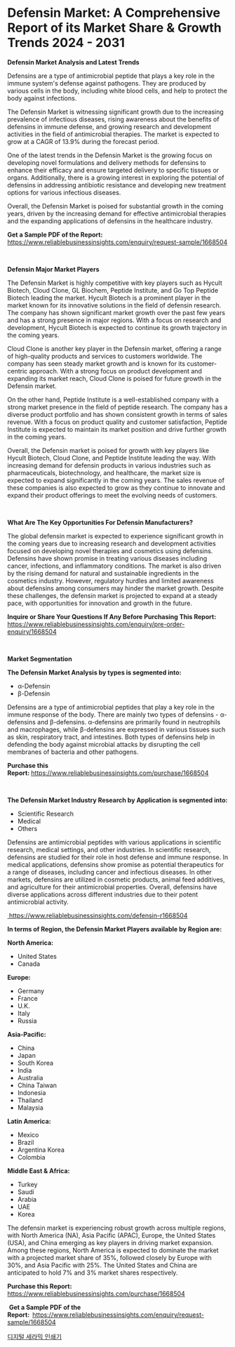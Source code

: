 <p><h1>Defensin Market: A Comprehensive Report of its Market Share & Growth Trends 2024 - 2031</h1></p><p><strong>Defensin Market Analysis and Latest Trends</strong></p>
<p><p>Defensins are a type of antimicrobial peptide that plays a key role in the immune system's defense against pathogens. They are produced by various cells in the body, including white blood cells, and help to protect the body against infections.</p><p>The Defensin Market is witnessing significant growth due to the increasing prevalence of infectious diseases, rising awareness about the benefits of defensins in immune defense, and growing research and development activities in the field of antimicrobial therapies. The market is expected to grow at a CAGR of 13.9% during the forecast period.</p><p>One of the latest trends in the Defensin Market is the growing focus on developing novel formulations and delivery methods for defensins to enhance their efficacy and ensure targeted delivery to specific tissues or organs. Additionally, there is a growing interest in exploring the potential of defensins in addressing antibiotic resistance and developing new treatment options for various infectious diseases.</p><p>Overall, the Defensin Market is poised for substantial growth in the coming years, driven by the increasing demand for effective antimicrobial therapies and the expanding applications of defensins in the healthcare industry.</p></p>
<p><strong>Get a Sample PDF of the Report:&nbsp;</strong> <a href="https://www.reliablebusinessinsights.com/enquiry/request-sample/1668504">https://www.reliablebusinessinsights.com/enquiry/request-sample/1668504</a></p>
<p>&nbsp;</p>
<p><strong>Defensin Major Market Players</strong></p>
<p><p>The Defensin Market is highly competitive with key players such as Hycult Biotech, Cloud Clone, GL Biochem, Peptide Institute, and Go Top Peptide Biotech leading the market. Hycult Biotech is a prominent player in the market known for its innovative solutions in the field of defensin research. The company has shown significant market growth over the past few years and has a strong presence in major regions. With a focus on research and development, Hycult Biotech is expected to continue its growth trajectory in the coming years.</p><p>Cloud Clone is another key player in the Defensin market, offering a range of high-quality products and services to customers worldwide. The company has seen steady market growth and is known for its customer-centric approach. With a strong focus on product development and expanding its market reach, Cloud Clone is poised for future growth in the Defensin market.</p><p>On the other hand, Peptide Institute is a well-established company with a strong market presence in the field of peptide research. The company has a diverse product portfolio and has shown consistent growth in terms of sales revenue. With a focus on product quality and customer satisfaction, Peptide Institute is expected to maintain its market position and drive further growth in the coming years.</p><p>Overall, the Defensin market is poised for growth with key players like Hycult Biotech, Cloud Clone, and Peptide Institute leading the way. With increasing demand for defensin products in various industries such as pharmaceuticals, biotechnology, and healthcare, the market size is expected to expand significantly in the coming years. The sales revenue of these companies is also expected to grow as they continue to innovate and expand their product offerings to meet the evolving needs of customers.</p></p>
<p>&nbsp;</p>
<p><strong>What Are The Key Opportunities For Defensin Manufacturers?</strong></p>
<p><p>The global defensin market is expected to experience significant growth in the coming years due to increasing research and development activities focused on developing novel therapies and cosmetics using defensins. Defensins have shown promise in treating various diseases including cancer, infections, and inflammatory conditions. The market is also driven by the rising demand for natural and sustainable ingredients in the cosmetics industry. However, regulatory hurdles and limited awareness about defensins among consumers may hinder the market growth. Despite these challenges, the defensin market is projected to expand at a steady pace, with opportunities for innovation and growth in the future.</p></p>
<p><strong>Inquire or Share Your Questions If Any Before Purchasing This Report:</strong> <a href="https://www.reliablebusinessinsights.com/enquiry/pre-order-enquiry/1668504">https://www.reliablebusinessinsights.com/enquiry/pre-order-enquiry/1668504</a></p>
<p>&nbsp;</p>
<p><strong>Market Segmentation</strong></p>
<p><strong>The Defensin Market Analysis by types is segmented into:</strong></p>
<p><ul><li>α-Defensin</li><li>β-Defensin</li></ul></p>
<p><p>Defensins are a type of antimicrobial peptides that play a key role in the immune response of the body. There are mainly two types of defensins - α-defensins and β-defensins. α-defensins are primarily found in neutrophils and macrophages, while β-defensins are expressed in various tissues such as skin, respiratory tract, and intestines. Both types of defensins help in defending the body against microbial attacks by disrupting the cell membranes of bacteria and other pathogens.</p></p>
<p><strong>Purchase this Report:&nbsp;</strong><a href="https://www.reliablebusinessinsights.com/purchase/1668504">https://www.reliablebusinessinsights.com/purchase/1668504</a></p>
<p>&nbsp;</p>
<p><strong>The Defensin Market Industry Research by Application is segmented into:</strong></p>
<p><ul><li>Scientific Research</li><li>Medical</li><li>Others</li></ul></p>
<p><p>Defensins are antimicrobial peptides with various applications in scientific research, medical settings, and other industries. In scientific research, defensins are studied for their role in host defense and immune response. In medical applications, defensins show promise as potential therapeutics for a range of diseases, including cancer and infectious diseases. In other markets, defensins are utilized in cosmetic products, animal feed additives, and agriculture for their antimicrobial properties. Overall, defensins have diverse applications across different industries due to their potent antimicrobial activity.</p></p>
<p><a href="https://www.reliablebusinessinsights.com/defensin-r1668504">&nbsp;https://www.reliablebusinessinsights.com/defensin-r1668504</a></p>
<p><strong>In terms of Region, the Defensin Market Players available by Region are:</strong></p>
<p>
    <p> <strong> North America: </strong>
        <ul>
            <li>United States</li>
            <li>Canada</li>
        </ul>
        </p> 
    <p> <strong> Europe: </strong>
        <ul>
            <li>Germany</li>
            <li>France</li>
            <li>U.K.</li>
            <li>Italy</li>
            <li>Russia</li>
        </ul>
        </p> 
    <p> <strong> Asia-Pacific: </strong>
        <ul>
            <li>China</li>
            <li>Japan</li>
            <li>South Korea</li>
            <li>India</li>
            <li>Australia</li>
            <li>China Taiwan</li>
            <li>Indonesia</li>
            <li>Thailand</li>
            <li>Malaysia</li>
        </ul>
        </p> 
    <p> <strong> Latin America: </strong>
        <ul>
            <li>Mexico</li>
            <li>Brazil</li>
            <li>Argentina Korea</li>
            <li>Colombia</li>
        </ul>
        </p> 
    <p> <strong> Middle East & Africa: </strong>
        <ul>
            <li>Turkey</li>
            <li>Saudi</li>
            <li>Arabia</li>
            <li>UAE</li>
            <li>Korea</li>
        </ul>
    </p>
    </p>
<p><p>The defensin market is experiencing robust growth across multiple regions, with North America (NA), Asia Pacific (APAC), Europe, the United States (USA), and China emerging as key players in driving market expansion. Among these regions, North America is expected to dominate the market with a projected market share of 35%, followed closely by Europe with 30%, and Asia Pacific with 25%. The United States and China are anticipated to hold 7% and 3% market shares respectively.</p></p>
<p><strong>Purchase this Report: </strong><a href="https://www.reliablebusinessinsights.com/purchase/1668504">https://www.reliablebusinessinsights.com/purchase/1668504</a></p>
<p>&nbsp;<strong>Get a Sample PDF of the Report:&nbsp;&nbsp;</strong><a href="https://www.reliablebusinessinsights.com/enquiry/request-sample/1668504">https://www.reliablebusinessinsights.com/enquiry/request-sample/1668504</a></p>
<p><strong></strong></p>
<p><p><a href="https://github.com/lzuwsfreyoq70/Market-Research-Report-List-3/blob/main/700411673528.md">디지털 세라믹 인쇄기</a></p></p>